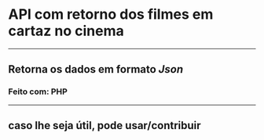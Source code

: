 # API com retorno dos filmes em cartaz no cinema  

--- 

## Retorna os dados em formato _Json_  

### Feito com: PHP  

---

## caso lhe seja útil, pode usar/contribuir  


